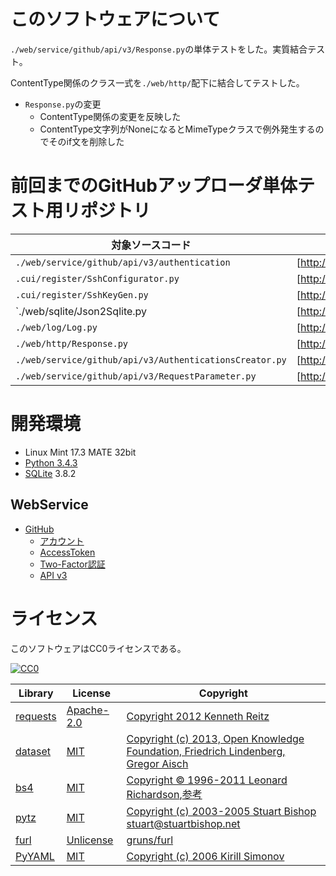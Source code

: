 ﻿# このソフトウェアについて

`./web/service/github/api/v3/Response.py`の単体テストをした。実質結合テスト。

ContentType関係のクラス一式を`./web/http/`配下に結合してテストした。

* `Response.py`の変更
    * ContentType関係の変更を反映した
    * ContentType文字列がNoneになるとMimeTypeクラスで例外発生するのでそのif文を削除した

# 前回までのGitHubアップローダ単体テスト用リポジトリ

対象ソースコード|単体テスト記事|単体テストGitHub
---------------|-------------|---------------
`./web/service/github/api/v3/authentication`|[http://ytyaru.hatenablog.com/entry/2017/11/29/000000:title]|[GitHub.API.Authentication.Abstract.201704141006](https://github.com/ytyaru/GitHub.API.Authentication.Abstract.201704141006)
`.cui/register/SshConfigurator.py`|[http://ytyaru.hatenablog.com/entry/2017/12/10/000000:title]|[Github.Uploader.SshConfigurator.unittest.201704221606](https://github.com/ytyaru/Github.Uploader.SshConfigurator.unittest.201704221606)
`.cui/register/SshKeyGen.py`|[http://ytyaru.hatenablog.com/entry/2017/12/11/000000:title]|[Github.Uploader.SshKeyGen.unittest.201704221809](https://github.com/ytyaru/Github.Uploader.SshKeyGen.unittest.201704221809)|[Github.Uploader.SshKeyGen.unittest.201704221809](https://github.com/ytyaru/Github.Uploader.SshKeyGen.unittest.201704221809)
`./web/sqlite/Json2Sqlite.py|[http://ytyaru.hatenablog.com/entry/2017/12/13/000000:title]|[Github.Uploader.Json2Sqlite.unittest.201704230804](https://github.com/ytyaru/Github.Uploader.Json2Sqlite.unittest.201704230804)
`./web/log/Log.py`|[http://ytyaru.hatenablog.com/entry/2017/12/20/000000:title]|[GitHub.Uploader.Log.unittest.201704251509](https://github.com/ytyaru/GitHub.Uploader.Log.unittest.201704251509)
`./web/http/Response.py`|[http://ytyaru.hatenablog.com/entry/2017/12/29/000000:title]|[GitHub.Uploader.ContentType.201705040739](https://github.com/ytyaru/GitHub.Uploader.ContentType.201705040739)
`./web/service/github/api/v3/AuthenticationsCreator.py`|[http://ytyaru.hatenablog.com/entry/2017/12/31/000000:title]|[Github.Uploader.AuthenticationsCreator.unittest.201705041033](https://github.com/ytyaru/Github.Uploader.AuthenticationsCreator.unittest.201705041033)
`./web/service/github/api/v3/RequestParameter.py`|[http://ytyaru.hatenablog.com/entry/2017/01/02/000000:title]|[Github.Uploader.RequestParameter.unittest.201705041425](https://github.com/ytyaru/Github.Uploader.RequestParameter.unittest.201705041425)

# 開発環境

* Linux Mint 17.3 MATE 32bit
* [Python 3.4.3](https://www.python.org/downloads/release/python-343/)
* [SQLite](https://www.sqlite.org/) 3.8.2

## WebService

* [GitHub](https://github.com/)
    * [アカウント](https://github.com/join?source=header-home)
    * [AccessToken](https://github.com/settings/tokens)
    * [Two-Factor認証](https://github.com/settings/two_factor_authentication/intro)
    * [API v3](https://developer.github.com/v3/)

# ライセンス

このソフトウェアはCC0ライセンスである。

[![CC0](http://i.creativecommons.org/p/zero/1.0/88x31.png "CC0")](http://creativecommons.org/publicdomain/zero/1.0/deed.ja)

Library|License|Copyright
-------|-------|---------
[requests](http://requests-docs-ja.readthedocs.io/en/latest/)|[Apache-2.0](https://opensource.org/licenses/Apache-2.0)|[Copyright 2012 Kenneth Reitz](http://requests-docs-ja.readthedocs.io/en/latest/user/intro/#requests)
[dataset](https://dataset.readthedocs.io/en/latest/)|[MIT](https://opensource.org/licenses/MIT)|[Copyright (c) 2013, Open Knowledge Foundation, Friedrich Lindenberg, Gregor Aisch](https://github.com/pudo/dataset/blob/master/LICENSE.txt)
[bs4](https://www.crummy.com/software/BeautifulSoup/bs4/doc/)|[MIT](https://opensource.org/licenses/MIT)|[Copyright © 1996-2011 Leonard Richardson](https://pypi.python.org/pypi/beautifulsoup4),[参考](http://tdoc.info/beautifulsoup/)
[pytz](https://github.com/newvem/pytz)|[MIT](https://opensource.org/licenses/MIT)|[Copyright (c) 2003-2005 Stuart Bishop <stuart@stuartbishop.net>](https://github.com/newvem/pytz/blob/master/LICENSE.txt)
[furl](https://github.com/gruns/furl)|[Unlicense](http://unlicense.org/)|[gruns/furl](https://github.com/gruns/furl/blob/master/LICENSE.md)
[PyYAML](https://github.com/yaml/pyyaml)|[MIT](https://opensource.org/licenses/MIT)|[Copyright (c) 2006 Kirill Simonov](https://github.com/yaml/pyyaml/blob/master/LICENSE)

